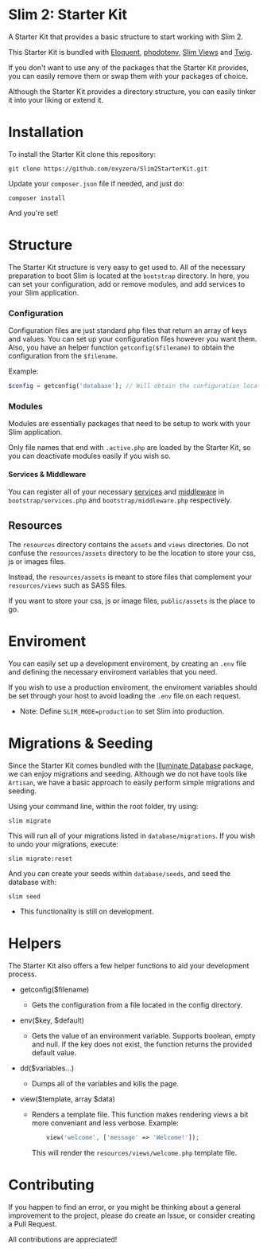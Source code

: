 # Slim 2: Starter Kit

A Starter Kit that provides a basic structure to start working with Slim 2.

This Starter Kit is bundled with [Eloquent](https://github.com/illuminate/database), [phpdotenv](https://github.com/vlucas/phpdotenv), [Slim Views](https://github.com/slimphp/Slim-Views) and [Twig](https://github.com/twigphp/Twig).

If you don't want to use any of the packages that the Starter Kit provides, you can easily remove them or swap them with your packages of choice.

Although the Starter Kit provides a directory structure, you can easily tinker it into your liking or extend it.

# Installation

To install the Starter Kit clone this repository:

```
git clone https://github.com/oxyzero/Slim2StarterKit.git
```

Update your `composer.json` file if needed, and just do:

```
composer install
```

And you're set!

# Structure

The Starter Kit structure is very easy to get used to. All of the necessary preparation to boot Slim is located at the `bootstrap` directory. In here, you can set your configuration, add or remove modules, and add services to your Slim application.

### Configuration

Configuration files are just standard php files that return an array of keys and values. You can set up your configuration files however you want them. Also, you have an helper function `getconfig($filename)` to obtain the configuration from the `$filename`.

Example:

```php
$config = getconfig('database'); // Will obtain the configuration located in: bootstrap/config/database.php
```

### Modules

Modules are essentially packages that need to be setup to work with your Slim application.

Only file names that end with  `.active.php` are loaded by the Starter Kit, so you can deactivate modules easily if you wish so.

#### Services & Middleware

You can register all of your necessary [services](http://docs.slimframework.com/di/overview/) and [middleware](http://docs.slimframework.com/middleware/overview/) in `bootstrap/services.php` and `bootstrap/middleware.php` respectively.

## Resources

The `resources` directory contains the `assets` and `views` directories. Do not confuse the `resources/assets` directory to be the location to store your css, js or images files.

Instead, the `resources/assets` is meant to store files that complement your `resources/views` such as SASS files.

If you want to store your css, js or image files, `public/assets` is the place to go.

# Enviroment

You can easily set up a development enviroment, by creating an `.env` file and defining the necessary enviroment variables that you need.

If you wish to use a production enviroment, the enviroment variables should be set through your host to avoid loading the `.env` file on each request.

* Note: Define `SLIM_MODE=production` to set Slim into production.

# Migrations & Seeding

Since the Starter Kit comes bundled with the [Illuminate Database](https://github.com/illuminate/database) package, we can enjoy migrations and seeding.
Although we do not have tools like `Artisan`, we have a basic approach to easily perform simple migrations and seeding.

Using your command line, within the root folder, try using:

```slim migrate```

This will run all of your migrations listed in `database/migrations`.
If you wish to undo your migrations, execute:

```slim migrate:reset```

And you can create your seeds within `database/seeds`, and seed the database with:

```slim seed```

* This functionality is still on development.

# Helpers

The Starter Kit also offers a few helper functions to aid your development process.

+ getconfig($filename)
    + Gets the configuration from a file located in the config directory.

+ env($key, $default)
    + Gets the value of an environment variable. Supports boolean, empty and null.
        If the key does not exist, the function returns the provided default value.

+ dd($variables...)
    + Dumps all of the variables and kills the page.

+ view($template, array $data)
    + Renders a template file. This function makes rendering views a bit more conveniant and less verbose. Example:

        ```php
            view('welcome', ['message' => 'Welcome!']);
        ```

        This will render the `resources/views/welcome.php` template file.

# Contributing

If you happen to find an error, or you might be thinking about a general improvement to the project, please do create an Issue, or consider creating a Pull Request.

All contributions are appreciated!
